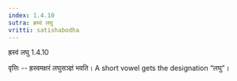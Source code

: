 ```yaml
---
index: 1.4.10
sutra: ह्रस्वं लघु
vritti: satishabodha
---
```



 ह्रस्‍वं लघु 1.4.10 


वृत्तिः -- ह्रस्वमक्षरं लघुसञ्ज्ञं भवति। A short vowel gets the designation “लघु”। 



